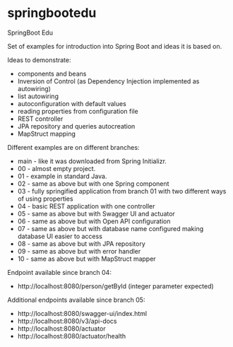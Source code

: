 # springbootedu
SpringBoot Edu

Set of examples for introduction into Spring Boot and ideas it is based on.

Ideas to demonstrate:
* components and beans
* Inversion of Control (as Dependency Injection implemented as autowiring)
* list autowiring
* autoconfiguration with default values
* reading properties from configuration file
* REST controller
* JPA repository and queries autocreation
* MapStruct mapping

Different examples are on different branches:
* main - like it was downloaded from Spring Initializr.
* 00 - almost empty project.
* 01 - example in standard Java.
* 02 - same as above but with one Spring component
* 03 - fully springified application from branch 01 with two different ways of using properties
* 04 - basic REST application with one controller
* 05 - same as above but with Swagger UI and actuator
* 06 - same as above but with Open API configuration
* 07 - same as above but with database name configured making database UI easier to access
* 08 - same as above but with JPA repository
* 09 - same as above but with error handler
* 10 - same as above but with MapStruct mapper

Endpoint available since branch 04:
* http://localhost:8080/person/getById (integer parameter expected) 

Additional endpoints available since branch 05:
* http://localhost:8080/swagger-ui/index.html
* http://localhost:8080/v3/api-docs
* http://localhost:8080/actuator
* http://localhost:8080/actuator/health
